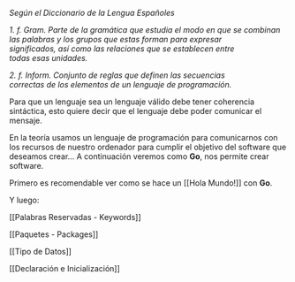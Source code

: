 _Según el Diccionario de la Lengua Españoles_

_1. f. Gram. Parte de la gramática que estudia el modo en que se
combinan las palabras y los grupos que estas forman para expresar
significados, así como las relaciones que se establecen entre
todas esas unidades._

_2. f. Inform. Conjunto de reglas que definen las secuencias
correctas de los elementos de un lenguaje de programación._

Para que un lenguaje sea un lenguaje válido debe tener coherencia
sintáctica, esto quiere decir que el lenguaje debe poder comunicar el
mensaje.

En la teoría usamos un lenguaje de programación para comunicarnos con
los recursos de nuestro ordenador para cumplir el objetivo del software
que deseamos crear... A continuación veremos como **Go**, nos permite crear
software.

Primero es recomendable ver como se hace un [[Hola Mundo!]] con **Go**.

Y luego:

[[Palabras Reservadas - Keywords]]

[[Paquetes - Packages]]

[[Tipo de Datos]]

[[Declaración e Inicialización]]
